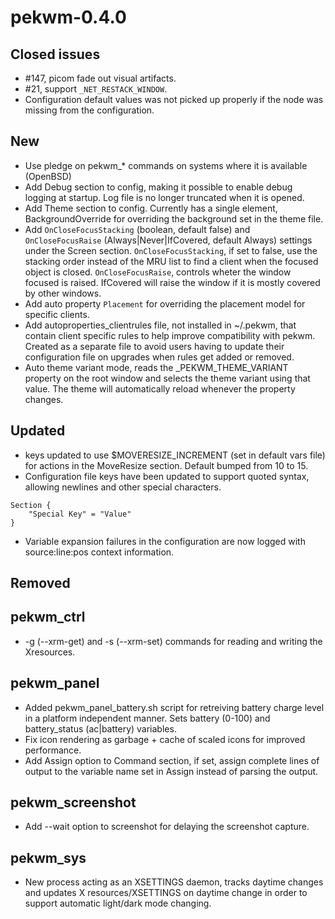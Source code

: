 pekwm-0.4.0
===========

Closed issues
-------------

* #147, picom fade out visual artifacts.
* #21, support `_NET_RESTACK_WINDOW`.
* Configuration default values was not picked up properly if the node was
  missing from the configuration.

New
---

* Use pledge on pekwm_* commands on systems where it is available (OpenBSD)
* Add Debug section to config, making it possible to enable debug logging
  at startup. Log file is no longer truncated when it is opened.
* Add Theme section to config. Currently has a single element,
  BackgroundOverride for overriding the background set in the theme file.
* Add `OnCloseFocusStacking` (boolean, default false) and
  `OnCloseFocusRaise` (Always|Never|IfCovered, default Always) settings under
  the Screen section.
  `OnCloseFocusStacking`, if set to false, use the stacking order instead of
  the MRU list to find a client when the focused object is closed.
  `OnCloseFocusRaise`, controls wheter the window focused is raised. IfCovered
  will raise the window if it is mostly covered by other windows.
* Add auto property `Placement` for overriding the placement model for specific
  clients.
* Add autoproperties_clientrules file, not installed in ~/.pekwm, that contain
  client specific rules to help improve compatibility with pekwm. Created as a
  separate file to avoid users having to update their configuration file on
  upgrades when rules get added or removed.
* Auto theme variant mode, reads the _PEKWM_THEME_VARIANT property on the root
  window and selects the theme variant using that value. The theme will
  automatically reload whenever the property changes.

Updated
-------

* keys updated to use $MOVERESIZE_INCREMENT (set in default vars file) for
  actions in the MoveResize section. Default bumped from 10 to 15.
* Configuration file keys have been updated to support quoted syntax, allowing
  newlines and other special characters.

```
Section {
    "Special Key" = "Value"
}
```

* Variable expansion failures in the configuration are now logged with
  source:line:pos context information.

Removed
-------

## pekwm_ctrl

* -g (--xrm-get) and -s (--xrm-set) commands for reading and writing
  the Xresources.

## pekwm_panel

* Added pekwm_panel_battery.sh script for retreiving battery charge level in a
  platform independent manner. Sets battery (0-100) and battery_status
  (ac|battery) variables.
* Fix icon rendering as garbage + cache of scaled icons for improved
  performance.
* Add Assign option to Command section, if set, assign complete lines of output
  to the variable name set in Assign instead of parsing the output.

## pekwm_screenshot

* Add --wait option to screenshot for delaying the screenshot capture.

## pekwm_sys

* New process acting as an XSETTINGS daemon, tracks daytime changes and updates
  X resources/XSETTINGS on daytime change in order to support automatic
  light/dark mode changing.
